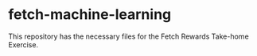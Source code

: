 # fetch-machine-learning
This repository has the necessary files for the Fetch Rewards Take-home Exercise.
